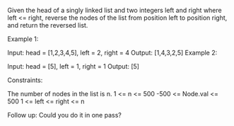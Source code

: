 Given the head of a singly linked list and two integers left and right where left <= right, reverse the nodes of the list from position left to position right, and return the reversed list.

Example 1:

Input: head = [1,2,3,4,5], left = 2, right = 4
Output: [1,4,3,2,5]
Example 2:

Input: head = [5], left = 1, right = 1
Output: [5]

Constraints:

The number of nodes in the list is n.
1 <= n <= 500
-500 <= Node.val <= 500
1 <= left <= right <= n

Follow up: Could you do it in one pass?
